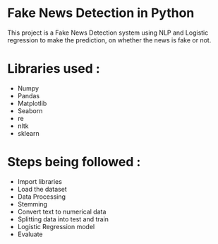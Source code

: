 # Fake News Detection in Python
This project is a Fake News Detection system using NLP and Logistic regression to make the prediction, on whether the news is fake or not. 

# Libraries used : 
- Numpy
- Pandas
- Matplotlib
- Seaborn
- re
- nltk
- sklearn

# Steps being followed : 
- Import libraries
- Load the dataset
- Data Processing
- Stemming
- Convert text to numerical data
- Splitting data into test and train
- Logistic Regression model
- Evaluate
